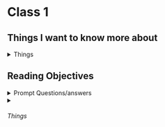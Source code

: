 # Class 1

## Things I want to know more about

<details markdown="block"><summary>Things</summary>

okay

</details>

## Reading Objectives

<details markdown="block"><summary>Prompt Questions/answers</summary>


### 1. Compose a short poem describing how HTTP sends data between computers.





### 2. Describe how HTML, CSS, and JS files are “parsed” in the browser.

### 3. How can you find images to add to a Website?
You can use google images, there is a copyright filter that will filter out any images that are copyrighted. You can also use your camera roll, or a billion other sources.

### 4. How do you create a String vs a Number in JavaScript?

`let string = "string"`

`let num = 45`

### 5. What is a Variable and why are they important in JavaScript?

A variable is a container used to store values in. They reduce the need to reenter a specific value every time it is needed.

### 1. What is an HTML attribute?

An attribute specifies an additional value or information that will not appear in the actual content itself.

### 2. Describe the Anatomy of an HTMl element.

An element name wrapped in opening and closing angle brackets. This is the beginning of the elements impact. The content of the element, which can be text or a number of other things. Followed by the closing tag WHich is the same opening angle bracket followed by a forward slash then the element name, and then a closing angle bracket.

### 3. What is the Difference between `<article>` and `<section>` element tags?

`<section>` Elements should only be used with generic standalone sections of a document when there isn't a more specific element to represent it. `article` elements are used as containers compoosing the composition for things like blog articles that have formatting that will be reused or syndicated for similar content in the future.

### 4. What Elements does a “typical” website include?

### 5. How does metadata influence Search Engine Optimization?

### 6. How is the `<meta>` HTML tag used when specifying metadata?


### 1. What is the first step to designing a Website?

### 2. What is the most important question to answer when designing a Website?

### 1. Why should you use an `<h1>` element over a `<span>` element to display a top level heading?

### 2. What are the benefits of using semantic tags in our HTML?


### 1. Describe 2 things that require JavaScript in the Browser?

### 2. How can you add JavaScript to an HTML document?

</details>

<details markdown="block"><summary><h6>Things</h6></summary>

okay

</details>